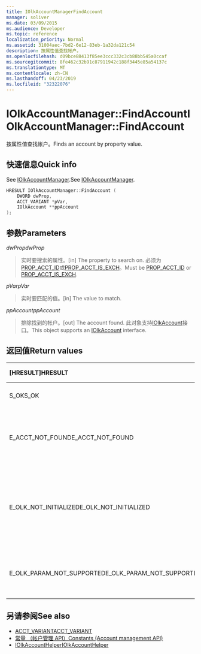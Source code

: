 ```yaml
---
title: IOlkAccountManagerFindAccount
manager: soliver
ms.date: 03/09/2015
ms.audience: Developer
ms.topic: reference
localization_priority: Normal
ms.assetid: 31004aec-7bd2-6e12-83eb-1a32da121c54
description: 按属性值查找帐户。
ms.openlocfilehash: d09bce88413f85ee3ccc332c3cb88bb545a0ccaf
ms.sourcegitcommit: 8fe462c32b91c87911942c188f3445e85a54137c
ms.translationtype: MT
ms.contentlocale: zh-CN
ms.lasthandoff: 04/23/2019
ms.locfileid: "32322076"
---
```

# <a name="iolkaccountmanagerfindaccount"></a><span data-ttu-id="ff764-103">IOlkAccountManager::FindAccount</span><span class="sxs-lookup"><span data-stu-id="ff764-103">IOlkAccountManager::FindAccount</span></span>

<span data-ttu-id="ff764-104">按属性值查找帐户。</span><span class="sxs-lookup"><span data-stu-id="ff764-104">Finds an account by property value.</span></span>
  
## <a name="quick-info"></a><span data-ttu-id="ff764-105">快速信息</span><span class="sxs-lookup"><span data-stu-id="ff764-105">Quick info</span></span>

<span data-ttu-id="ff764-106">See [IOlkAccountManager](iolkaccountmanager.md).</span><span class="sxs-lookup"><span data-stu-id="ff764-106">See [IOlkAccountManager](iolkaccountmanager.md).</span></span>
  
```cpp
HRESULT IOlkAccountManager::FindAccount (  
    DWORD dwProp, 
    ACCT_VARIANT *pVar, 
    IOlkAccount **ppAccount 
);
```

## <a name="parameters"></a><span data-ttu-id="ff764-107">参数</span><span class="sxs-lookup"><span data-stu-id="ff764-107">Parameters</span></span>

<span data-ttu-id="ff764-108">_dwProp_</span><span class="sxs-lookup"><span data-stu-id="ff764-108">_dwProp_</span></span>
  
> <span data-ttu-id="ff764-109">实时要搜索的属性。</span><span class="sxs-lookup"><span data-stu-id="ff764-109">[in] The property to search on.</span></span> <span data-ttu-id="ff764-110">必须为[PROP_ACCT_ID](prop_acct_id.md)或[PROP_ACCT_IS_EXCH](prop_acct_is_exch.md)。</span><span class="sxs-lookup"><span data-stu-id="ff764-110">Must be [PROP_ACCT_ID](prop_acct_id.md) or [PROP_ACCT_IS_EXCH](prop_acct_is_exch.md).</span></span>
    
<span data-ttu-id="ff764-111">_pVar_</span><span class="sxs-lookup"><span data-stu-id="ff764-111">_pVar_</span></span>
  
> <span data-ttu-id="ff764-112">实时要匹配的值。</span><span class="sxs-lookup"><span data-stu-id="ff764-112">[in] The value to match.</span></span>
    
<span data-ttu-id="ff764-113">_ppAccount_</span><span class="sxs-lookup"><span data-stu-id="ff764-113">_ppAccount_</span></span>
  
> <span data-ttu-id="ff764-114">排除找到的帐户。</span><span class="sxs-lookup"><span data-stu-id="ff764-114">[out] The account found.</span></span> <span data-ttu-id="ff764-115">此对象支持[IOlkAccount](iolkaccount.md)接口。</span><span class="sxs-lookup"><span data-stu-id="ff764-115">This object supports an [IOlkAccount](iolkaccount.md) interface.</span></span> 
    
## <a name="return-values"></a><span data-ttu-id="ff764-116">返回值</span><span class="sxs-lookup"><span data-stu-id="ff764-116">Return values</span></span>

|<span data-ttu-id="ff764-117">**[HRESULT]**</span><span class="sxs-lookup"><span data-stu-id="ff764-117">**HRESULT**</span></span>|<span data-ttu-id="ff764-118">**说明**</span><span class="sxs-lookup"><span data-stu-id="ff764-118">**Description**</span></span>|
|:-----|:-----|
|<span data-ttu-id="ff764-119">S_OK</span><span class="sxs-lookup"><span data-stu-id="ff764-119">S_OK</span></span>  <br/> |<span data-ttu-id="ff764-120">调用成功。</span><span class="sxs-lookup"><span data-stu-id="ff764-120">The call succeeded.</span></span>  <br/> |
|<span data-ttu-id="ff764-121">E_ACCT_NOT_FOUND</span><span class="sxs-lookup"><span data-stu-id="ff764-121">E_ACCT_NOT_FOUND</span></span>  <br/> |<span data-ttu-id="ff764-122">找不到指定的帐户。</span><span class="sxs-lookup"><span data-stu-id="ff764-122">The specified account cannot be found.</span></span>  <br/> |
|<span data-ttu-id="ff764-123">E_OLK_NOT_INITIALIZED</span><span class="sxs-lookup"><span data-stu-id="ff764-123">E_OLK_NOT_INITIALIZED</span></span>  <br/> |<span data-ttu-id="ff764-124">帐户管理器已初始化，不能使用。</span><span class="sxs-lookup"><span data-stu-id="ff764-124">The account manager has not been initialized for use.</span></span>  <br/> |
|<span data-ttu-id="ff764-125">E_OLK_PARAM_NOT_SUPPORTED</span><span class="sxs-lookup"><span data-stu-id="ff764-125">E_OLK_PARAM_NOT_SUPPORTED</span></span>  <br/> |<span data-ttu-id="ff764-126">一个或多个参数无效。</span><span class="sxs-lookup"><span data-stu-id="ff764-126">One or more parameters are invalid.</span></span>  <br/> |
   
## <a name="see-also"></a><span data-ttu-id="ff764-127">另请参阅</span><span class="sxs-lookup"><span data-stu-id="ff764-127">See also</span></span>

- [<span data-ttu-id="ff764-128">ACCT_VARIANT</span><span class="sxs-lookup"><span data-stu-id="ff764-128">ACCT_VARIANT</span></span>](acct_variant.md)  
- [<span data-ttu-id="ff764-129">常量 （帐户管理 API）</span><span class="sxs-lookup"><span data-stu-id="ff764-129">Constants (Account management API)</span></span>](constants-account-management-api.md)  
- [<span data-ttu-id="ff764-130">IOlkAccountHelper</span><span class="sxs-lookup"><span data-stu-id="ff764-130">IOlkAccountHelper</span></span>](iolkaccounthelper.md)

